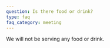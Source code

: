 ```yaml
---
question: Is there food or drink?
type: faq
faq_category: meeting
---
```

We will not be serving any food or drink. 